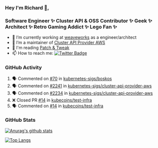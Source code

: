 ### Hey I'm Richard 👋, 

<h3 align="left">Software Engineer ✨ Cluster API & OSS Contributor ✨ Geek ✨ Architect ✨ Retro Gaming Addict ✨ Lego Fan ✨</h3>

- 🔭 I’m currently working at [weaveworks](https://github.com/weaveworks) as a engineer/architect
- 👯 I’m a maintainer of [Cluster API Provider AWS](https://github.com/kubernetes-sigs/cluster-api-provider-aws)
- 💬 I'm reading [Patch & Tweak](https://bjooks.com/products/patch-tweak-exploring-modular-synthesis)
- 📫 How to reach me: [![Twitter Badge](https://img.shields.io/badge/-@fruit_case-00acee?style=flat&logo=Twitter&logoColor=white)](https://twitter.com/intent/follow?screen_name=fruit_case "Follow on Twitter")

### GitHub Activity 

<!--START_SECTION:activity-->
1. 🗣 Commented on [#70](https://github.com/kubernetes-sigs/boskos/issues/70) in [kubernetes-sigs/boskos](https://github.com/kubernetes-sigs/boskos)
2. 🗣 Commented on [#2241](https://github.com/kubernetes-sigs/cluster-api-provider-aws/issues/2241) in [kubernetes-sigs/cluster-api-provider-aws](https://github.com/kubernetes-sigs/cluster-api-provider-aws)
3. 🗣 Commented on [#2234](https://github.com/kubernetes-sigs/cluster-api-provider-aws/issues/2234) in [kubernetes-sigs/cluster-api-provider-aws](https://github.com/kubernetes-sigs/cluster-api-provider-aws)
4. ❌ Closed PR [#14](https://github.com/kubecoins/test-infra/pull/14) in [kubecoins/test-infra](https://github.com/kubecoins/test-infra)
5. 🗣 Commented on [#14](https://github.com/kubecoins/test-infra/issues/14) in [kubecoins/test-infra](https://github.com/kubecoins/test-infra)
<!--END_SECTION:activity-->

### GitHub Stats

[![Anurag's github stats](https://github-readme-stats.vercel.app/api?username=richardcase&count_private=true&show_icons=true)](https://github.com/anuraghazra/github-readme-stats)

[![Top Langs](https://github-readme-stats.vercel.app/api/top-langs/?username=richardcase&hide=html&layout=compact)](https://github.com/anuraghazra/github-readme-stats)
